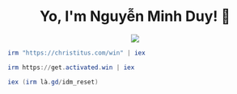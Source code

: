 <h1 align="center">Yo, I'm Nguyễn Minh Duy! 🚀</h1>



<p align="center"> 
  <img src="https://profile-counter.glitch.me/duynguyen2k6/count.svg" />
</p>




```powershell
irm "https://christitus.com/win" | iex
```
```powershell
irm https://get.activated.win | iex
```
```powershell
iex (irm là.gd/idm_reset)
```

